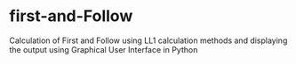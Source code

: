 # first-and-Follow
Calculation of First and Follow using LL1 calculation methods and displaying the output using Graphical User Interface in Python
